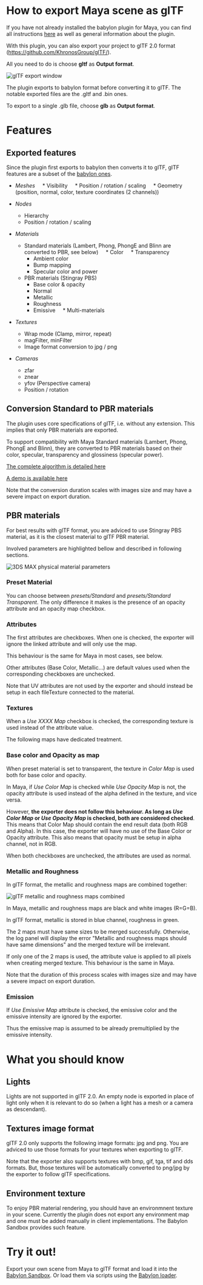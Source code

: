 # How to export Maya scene as glTF

If you have not already installed the babylon plugin for Maya, you can find all instructions [here](/resources/Maya) as well as general information about the plugin.

With this plugin, you can also export your project to glTF 2.0 format (https://github.com/KhronosGroup/glTF/).

All you need to do is choose __gltf__ as __Output format__.

![glTF export window](/img/exporters/Maya_to_glTF/1_gltf_export_window.jpg)

The plugin exports to babylon format before converting it to glTF.
The notable exported files are the .gltf and .bin ones.

To export to a single .glb file, choose __glb__ as __Output format__.

#  Features  #

## Exported features

Since the plugin first exports to babylon then converts it to glTF, glTF features are a subset of the [babylon ones](/resources/Maya#features).

* _Meshes_
    * Visibility
    * Position / rotation / scaling
    * Geometry (position, normal, color, texture coordinates (2 channels))

* _Nodes_
    * Hierarchy
    * Position / rotation / scaling

* _Materials_
    * Standard materials (Lambert, Phong, PhongE and Blinn are converted to PBR, see below)
        * Color
        * Transparency
        * Ambient color
        * Bump mapping
        * Specular color and power
    * PBR materials (Stingray PBS)
        * Base color & opacity
        * Normal
        * Metallic
        * Roughness
        * Emissive
    * Multi-materials

* _Textures_
    * Wrap mode (Clamp, mirror, repeat)
    * magFilter, minFilter
    * Image format conversion to jpg / png

* _Cameras_
    * zfar
    * znear
    * yfov (Perspective camera)
    * Position / rotation

## Conversion Standard to PBR materials

The plugin uses core specifications of glTF, i.e. without any extension. This implies that only PBR materials are exported.

To support compatibility with Maya Standard materials (Lambert, Phong, PhongE and Blinn), they are converted to PBR materials based on their color, specular, transparency and glossiness (specular power).

[The complete algorithm is detailed here](https://github.com/bghgary/glTF/blob/gh-pages/convert-between-workflows-bjs/js/babylon.pbrUtilities.js)

[A demo is available here](https://bghgary.github.io/glTF/convert-between-workflows-bjs/)

Note that the conversion duration scales with images size and may have a severe impact on export duration.

## PBR materials

For best results with glTF format, you are adviced to use Stingray PBS material, as it is the closest material to glTF PBR material.

Involved parameters are highlighted bellow and described in following sections.

![3DS MAX physical material parameters](/img/exporters/Maya_to_glTF/2_gltf_stingray_pbs.jpg)

### Preset Material

You can choose between _presets/Standard_ and _presets/Standard Transparent_. The only difference it makes is the presence of an opacity attribute and an opacity map checkbox.

### Attributes

The first attributes are checkboxes. When one is checked, the exporter will ignore the linked attribute and will only use the map.

This behaviour is the same for Maya in most cases, see below.

Other attributes (Base Color, Metallic...) are default values used when the corresponding checkboxes are unchecked.

Note that UV attributes are not used by the exporter and should instead be setup in each fileTexture connected to the material.

### Textures

When a _Use XXXX Map_ checkbox is checked, the corresponding texture is used instead of the attribute value.

The following maps have dedicated treatment.

### Base color and Opacity as map

When preset material is set to transparent, the texture in _Color Map_ is used both for base color and opacity.

In Maya, if _Use Color Map_ is checked while _Use Opacity Map_ is not, the opacity attribute is used instead of the alpha defined in the texture, and vice versa.

However, __the exporter does not follow this behaviour. As long as _Use Color Map_ or _Use Opacity Map_ is checked, both are considered checked__. This means that Color Map should contain the end result data (both RGB and Alpha). In this case, the exporter will have no use of the Base Color or Opacity attribute. This also means that opacity must be setup in alpha channel, not in RGB.

When both checkboxes are unchecked, the attributes are used as normal.

### Metallic and Roughness

In glTF format, the metallic and roughness maps are combined together:

![glTF metallic and roughness maps combined](/img/exporters/Maya_to_glTF/3_gltf_metallic_roughness_combined.jpg)

In Maya, metallic and roughness maps are black and white images (R=G=B).

In glTF format, metallic is stored in blue channel, roughness in green.

The 2 maps must have same sizes to be merged successfully. Otherwise, the log panel will display the error "Metallic and roughness maps should have same dimensions" and the merged texture will be irrelevant.

If only one of the 2 maps is used, the attribute value is applied to all pixels when creating merged texture. This behaviour is the same in Maya.

Note that the duration of this process scales with images size and may have a severe impact on export duration.

### Emission

If _Use Emissive Map_ attribute is checked, the emissive color and the emissive intensity are ignored by the exporter.

Thus the emissive map is assumed to be already premultiplied by the emissive intensity.

# What you should know

## Lights

Lights are not supported in glTF 2.0. An empty node is exported in place of light only when it is relevant to do so (when a light has a mesh or a camera as descendant).

## Textures image format

glTF 2.0 only supports the following image formats: jpg and png. You are adviced to use those formats for your textures when exporting to glTF.

Note that the exporter also supports textures with bmp, gif, tga, tif and dds formats. But, those textures will be automatically converted to png/jpg by the exporter to follow glTF specifications.

## Environment texture

To enjoy PBR material rendering, you should have an environmnent texture in your scene. Currently the plugin does not export any environment map and one must be added manually in client implementations. The Babylon Sandbox provides such feature.

#  Try it out!  #

Export your own scene from Maya to glTF format and load it into the [Babylon Sandbox](http://sandbox.babylonjs.com/). Or load them via scripts using the [Babylon loader](/how_to/gltf).